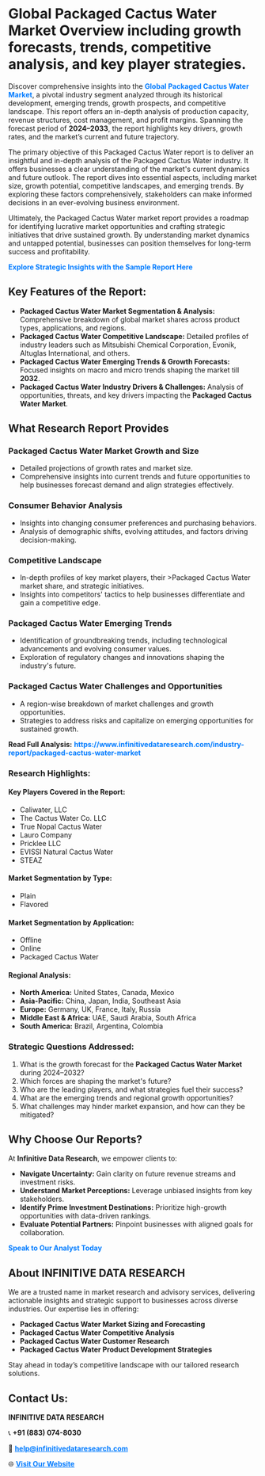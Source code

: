 <h1>Global Packaged Cactus Water Market Overview including growth forecasts, trends, competitive analysis, and key player strategies.</h1>
<p>
Discover comprehensive insights into the 
<a href="https://www.infinitivedataresearch.com/industry-report/packaged-cactus-water-market" rel="dofollow" style="color: #007BFF; text-decoration: none;"><strong>Global Packaged Cactus Water Market</strong></a>, a pivotal industry segment analyzed through its historical development, emerging trends, growth prospects, and competitive landscape. This report offers an in-depth analysis of production capacity, revenue structures, cost management, and profit margins. Spanning the forecast period of <strong>2024–2033</strong>, the report highlights key drivers, growth rates, and the market’s current and future trajectory.
</p>
<p>
The primary objective of this Packaged Cactus Water report is to deliver an insightful and in-depth analysis of the Packaged Cactus Water industry. It offers businesses a clear understanding of the market's current dynamics and future outlook. The report dives into essential aspects, including market size, growth potential, competitive landscapes, and emerging trends. By exploring these factors comprehensively, stakeholders can make informed decisions in an ever-evolving business environment.
</p>
<p>
Ultimately, the Packaged Cactus Water market report provides a roadmap for identifying lucrative market opportunities and crafting strategic initiatives that drive sustained growth. By understanding market dynamics and untapped potential, businesses can position themselves for long-term success and profitability.
</p>
<p>
<a href="https://www.infinitivedataresearch.com/request-sample/reportId=102327" style="color: #007BFF; text-decoration: none;"><strong>Explore Strategic Insights with the Sample Report Here</strong></a>
</p>

<h2>Key Features of the Report:</h2>
<ul>
<li><strong>Packaged Cactus Water Market Segmentation & Analysis:</strong> Comprehensive breakdown of global market shares across product types, applications, and regions.</li>
<li><strong>Packaged Cactus Water Competitive Landscape:</strong> Detailed profiles of industry leaders such as Mitsubishi Chemical Corporation, Evonik, Altuglas International, and others.</li>
<li><strong>Packaged Cactus Water Emerging Trends & Growth Forecasts:</strong> Focused insights on macro and micro trends shaping the market till <strong>2032</strong>.</li>
<li><strong>Packaged Cactus Water Industry Drivers & Challenges:</strong> Analysis of opportunities, threats, and key drivers impacting the <strong>Packaged Cactus Water Market</strong>.</li>
</ul>

<h2>What Research Report Provides</h2>
<h3>Packaged Cactus Water Market Growth and Size</h3>
<ul>
<li>Detailed projections of growth rates and market size.</li>
<li>Comprehensive insights into current trends and future opportunities to help businesses forecast demand and align strategies effectively.</li>
</ul>

<h3>Consumer Behavior Analysis</h3>
<ul>
<li>Insights into changing consumer preferences and purchasing behaviors.</li>
<li>Analysis of demographic shifts, evolving attitudes, and factors driving decision-making.</li>
</ul>

<h3>Competitive Landscape</h3>
<ul>
<li>In-depth profiles of key market players, their >Packaged Cactus Water market share, and strategic initiatives.</li>
<li>Insights into competitors' tactics to help businesses differentiate and gain a competitive edge.</li>
</ul>

<h3>Packaged Cactus Water Emerging Trends</h3>
<ul>
<li>Identification of groundbreaking trends, including technological advancements and evolving consumer values.</li>
<li>Exploration of regulatory changes and innovations shaping the industry's future.</li>
</ul>

<h3>Packaged Cactus Water Challenges and Opportunities</h3>
<ul>
<li>A region-wise breakdown of market challenges and growth opportunities.</li>
<li>Strategies to address risks and capitalize on emerging opportunities for sustained growth.</li>
</ul>
<p><strong>Read Full Analysis:</strong> <a href="https://www.infinitivedataresearch.com/industry-report/packaged-cactus-water-market" rel="dofollow" style="color: #007BFF; text-decoration: none;"><strong>https://www.infinitivedataresearch.com/industry-report/packaged-cactus-water-market</strong></a></p>
<h3>Research Highlights:</h3>
<h4>Key Players Covered in the Report:</h4>
<ul><li>Caliwater, LLC</li><li>The Cactus Water Co. LLC</li><li>True Nopal Cactus Water</li><li>Lauro Company</li><li>Pricklee LLC</li><li>EVISSI Natural Cactus Water</li><li>STEAZ</li></ul>
<h4>Market Segmentation by Type:</h4>
<ul><li>Plain</li><li>Flavored</li></ul>
<h4>Market Segmentation by Application:</h4>
<ul><li>Offline</li><li>Online</li><li>Packaged Cactus Water</li></ul>

<h4>Regional Analysis:</h4>
<ul>
<li><strong>North America:</strong> United States, Canada, Mexico</li>
<li><strong>Asia-Pacific:</strong> China, Japan, India, Southeast Asia</li>
<li><strong>Europe:</strong> Germany, UK, France, Italy, Russia</li>
<li><strong>Middle East & Africa:</strong> UAE, Saudi Arabia, South Africa</li>
<li><strong>South America:</strong> Brazil, Argentina, Colombia</li>
</ul>

<h3>Strategic Questions Addressed:</h3>
<ol>
<li>What is the growth forecast for the <strong>Packaged Cactus Water Market</strong> during 2024–2032?</li>
<li>Which forces are shaping the market's future?</li>
<li>Who are the leading players, and what strategies fuel their success?</li>
<li>What are the emerging trends and regional growth opportunities?</li>
<li>What challenges may hinder market expansion, and how can they be mitigated?</li>
</ol>

<h2>Why Choose Our Reports?</h2>
<p>At <strong>Infinitive Data Research</strong>, we empower clients to:</p>
<ul>
<li><strong>Navigate Uncertainty:</strong> Gain clarity on future revenue streams and investment risks.</li>
<li><strong>Understand Market Perceptions:</strong> Leverage unbiased insights from key stakeholders.</li>
<li><strong>Identify Prime Investment Destinations:</strong> Prioritize high-growth opportunities with data-driven rankings.</li>
<li><strong>Evaluate Potential Partners:</strong> Pinpoint businesses with aligned goals for collaboration.</li>
</ul>
<p><a href="https://www.infinitivedataresearch.com/industry-report/packaged-cactus-water-market" rel="dofollow" style="color: #007BFF; text-decoration: none;"><strong>Speak to Our Analyst Today</strong></a></p>

<h2>About INFINITIVE DATA RESEARCH</h2>
<p>We are a trusted name in market research and advisory services, delivering actionable insights and strategic support to businesses across diverse industries. Our expertise lies in offering:</p>
<ul>
<li><strong>Packaged Cactus Water Market Sizing and Forecasting</strong></li>
<li><strong>Packaged Cactus Water Competitive Analysis</strong></li>
<li><strong>Packaged Cactus Water Customer Research</strong></li>
<li><strong>Packaged Cactus Water Product Development Strategies</strong></li>
</ul>
<p>Stay ahead in today’s competitive landscape with our tailored research solutions.</p>

<h2>Contact Us:</h2>
<p><strong>INFINITIVE DATA RESEARCH</strong></p>
<p>📞 <strong>+91 (883) 074-8030</strong></p>
<p>📧 <strong><a href="mailto:help@infinitivedataresearch.com" style="color: #007BFF;">help@infinitivedataresearch.com</a></strong></p>
<p>🌐 <strong><a href="https://www.infinitivedataresearch.com" rel="dofollow" style="color: #007BFF;">Visit Our Website</a></strong></p>